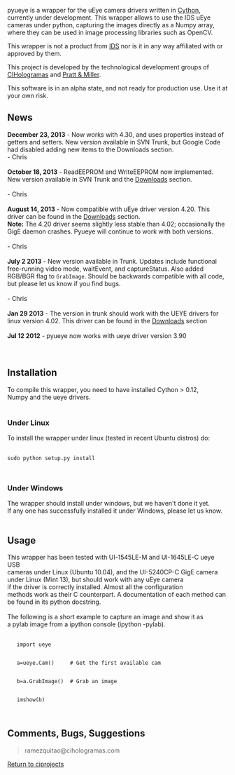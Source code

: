pyueye is a wrapper for the uEye camera drivers written in  [Cython](http://www.cython.org),
currently under development. This wrapper allows to use the IDS uEye
cameras under python, capturing the images directly as a  Numpy array, where they can be used in image processing libraries such as OpenCV.

This wrapper is not a product from [IDS](http://www.ids-imaging.com/) nor is it in any way affiliated with or approved by them.

This project is developed by the technological development groups of [CIHologramas](http://www.cihologramas.com) and [Pratt & Miller](http://prattmiller.com).

This software is in an alpha state, and not ready for production use. Use it at your own risk.

## News ##

**December 23, 2013** - Now works with 4.30, and uses properties instead of getters and setters. New version available in SVN Trunk, but Google Code had disabled adding new items to the Downloads section.
<br>- Chris<br>
<br>
<b>October 18, 2013</b> - ReadEEPROM and WriteEEPROM now implemented. New version available in SVN Trunk and the <a href='http://code.google.com/p/pyueye/downloads/list'>Downloads</a> section.<br>
<br>- Chris<br>
<br>
<b>August 14, 2013</b> - Now compatible with uEye driver version 4.20. This driver can be found in the <a href='http://code.google.com/p/pyueye/downloads/list'>Downloads</a> section.<br>
<b>Note:</b> The 4.20 driver seems slightly less stable than 4.02; occasionally the GigE daemon crashes. Pyueye will continue to work with both versions.<br>
<br>- Chris<br>
<br>
<b>July 2 2013</b> - New version available in Trunk. Updates include functional free-running video mode, waitEvent, and captureStatus. Also added RGB/BGR flag to <code>GrabImage</code>. Should be backwards compatible with all code, but please let us know if you find bugs.<br>
<br>- Chris<br>
<br>
<b>Jan 29 2013</b> - The version in trunk should work with the UEYE drivers for linux version 4.02. This driver can be found in the <a href='http://code.google.com/p/pyueye/downloads/list'>Downloads</a> section<br>
<br>
<b>Jul 12 2012</b> - pyueye now works with ueye driver version 3.90<br>
<br>
<br>
<h2>Installation</h2>


To compile this wrapper, you need to have installed  Cython > 0.12,<br>
Numpy and the  ueye drivers.<br>
<br>
<h3>Under Linux</h3>

To install the wrapper under linux (tested in recent Ubuntu distros) do:<br>
<br>
<pre><code>sudo python setup.py install<br>
</code></pre>

<h3>Under Windows</h3>

The wrapper should install under windows, but we haven't done it yet.<br>
If any one has successfully installed it under Windows, please let us know.<br>
<br>
<h2>Usage</h2>


This wrapper has been tested with UI-1545LE-M and UI-1645LE-C ueye USB<br>
cameras under Linux (Ubuntu 10.04), and the UI-5240CP-C GigE camera under Linux (Mint 13), but should work with any uEye camera<br>
if the driver is correctly installed. Almost all the configuration<br>
methods work as their C counterpart. A documentation of each method can<br>
be found in its python docstring.<br>
<br>
The following is a short example to capture an image and show it as<br>
a pylab image from a ipython console (ipython -pylab).<br>
<br>
<pre><code>   import ueye<br>
   a=ueye.Cam()     # Get the first available cam<br>
   b=a.GrabImage()  # Grab an image<br>
   imshow(b)<br>
</code></pre>

<h2>Comments, Bugs, Suggestions</h2>

<blockquote>ramezquitao@cihologramas.com</blockquote>


<a href='http://code.google.com/p/ciprojects/'>Return to ciprojects</a>